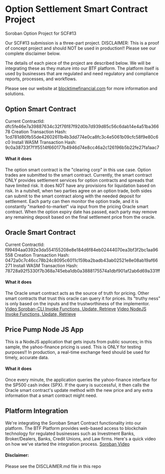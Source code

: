 # Option Settlement Smart Contract Project
Soroban Option Project for SCF#13

Our SCF#13 submission is a three-part project.
DISCLAIMER: This is a proof of concept project and should NOT be used in production!!
Please see our complete disclaimer below.

The details of each piece of the project are described below.  We will be integrating
these as they mature into our BTF platform.  The platform itself is used by businesses
that are regulated and need regulatory and compliance reports, processes, and workflows.

Please see our website at [blocktimefinancial.com](https://blocktimefinancial.com) for more information and solutions.

## Option Smart Contract
Current ContractId: dfc5fe46e7a39887634c32f76f87f92d0b7d939d85c56c6dab14e4a51ba36678
Creation Transaction Hash: 1cd781d80fb55de42602611b4b3dd774e0ca8fc3c4e5061b09cfc58f9e80c6c0
Install WASM Transaction Hash: 9c0a38733f7f1f5514f660177b4946d74e8cc46a2c126196b5b22fe27fa1aac7

#### What it does
The option smart contract is the "clearing corp" in this use case.  Option trades are submitted
to the smart contract.  Currently, the smart contract ONLY provides settlement services for 
option contracts and spreads that have limited risk.  It does NOT have any provisions for liquidation
based on risk.  In a nutshell, when two parties agree on an option trade, both sides can submit to the
smart contract along with the needed deposit for settlement.  Each party can then monitor the option
trade, and it is constantly "marked-to-market" via input from the pricing Oracle smart contract.
When the option expiry date has passed, each party may remove any remaining deposit based on the final 
settlement price from the oracle.

## Oracle Smart Contract
Current ContractId: f99494aa0392e3da554155208e8e184d6f84eb02444070ea3bf3f2bc1aa96558
Creation Transaction Hash: 0472a0c7c46cc78b24c8095c6011c159ba2badb43ab02521e8e08ab19af66271
Install WASM Transaction Hash: 78728a92f5330f7b368a745eba1db0a3888175574a1dbf901af2ab6d69a331ff

#### What it does
The Oracle smart contract acts as the source of truth for pricing.  Other smart contracts that trust
this oracle can query it for prices.  Its "truthy ness" is only based on the inputs and the trustworthiness
of the implementor. [Video Soroban-CLI Invoke Functions, Update, Retrieve](https://www.loom.com/share/934ae32d84624cfc83e120a5766cf60a)
[Video NodeJS Invoke Functions, Update, Retrieve](https://www.loom.com/share/10707c09005b4e1aaf3e11fd31fbf297)
## Price Pump Node JS App
This is a NodeJS application that gets inputs from public sources; in this sample, the yahoo-finance
pricing is used.  This is ONLY for testing purposes!!  In production, a real-time exchange feed should
be used for timely, accurate  data.
#### What it does
Once every minute, the application queries the yahoo-finance interface for the SP500 cash index (SPX).
If the query is successful, it then calls the Oracle smart contract's update method with the new price
and any extra information that a smart contract might need. 
## Platform Integration
We're integrating the Soroban Smart Contract functionality into our platform.  The BTF Platform
provides web-based access to blockchain technology for regulated businesses such as Investment Banks,
Broker/Dealers, Banks, Credit Unions, and Law firms.  Here's a quick video on how we've started
the integration process.
[Soroban Video](https://www.loom.com/share/9a13bd19491b443f8c145040bca0d105)
#### Disclaimer:
Please see the DISCLAIMER.md file in this repo
